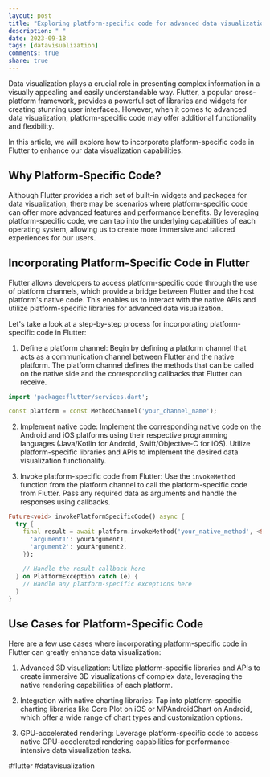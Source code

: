 ```yaml
---
layout: post
title: "Exploring platform-specific code for advanced data visualization in Flutter."
description: " "
date: 2023-09-18
tags: [datavisualization]
comments: true
share: true
---
```


Data visualization plays a crucial role in presenting complex information in a visually appealing and easily understandable way. Flutter, a popular cross-platform framework, provides a powerful set of libraries and widgets for creating stunning user interfaces. However, when it comes to advanced data visualization, platform-specific code may offer additional functionality and flexibility.

In this article, we will explore how to incorporate platform-specific code in Flutter to enhance our data visualization capabilities.

## Why Platform-Specific Code?

Although Flutter provides a rich set of built-in widgets and packages for data visualization, there may be scenarios where platform-specific code can offer more advanced features and performance benefits. By leveraging platform-specific code, we can tap into the underlying capabilities of each operating system, allowing us to create more immersive and tailored experiences for our users.

## Incorporating Platform-Specific Code in Flutter

Flutter allows developers to access platform-specific code through the use of platform channels, which provide a bridge between Flutter and the host platform's native code. This enables us to interact with the native APIs and utilize platform-specific libraries for advanced data visualization.

Let's take a look at a step-by-step process for incorporating platform-specific code in Flutter:

1. Define a platform channel: Begin by defining a platform channel that acts as a communication channel between Flutter and the native platform. The platform channel defines the methods that can be called on the native side and the corresponding callbacks that Flutter can receive.

```dart
import 'package:flutter/services.dart';

const platform = const MethodChannel('your_channel_name');
```

2. Implement native code: Implement the corresponding native code on the Android and iOS platforms using their respective programming languages (Java/Kotlin for Android, Swift/Objective-C for iOS). Utilize platform-specific libraries and APIs to implement the desired data visualization functionality.

3. Invoke platform-specific code from Flutter: Use the `invokeMethod` function from the platform channel to call the platform-specific code from Flutter. Pass any required data as arguments and handle the responses using callbacks.

```dart
Future<void> invokePlatformSpecificCode() async {
  try {
    final result = await platform.invokeMethod('your_native_method', <String, dynamic>{
      'argument1': yourArgument1,
      'argument2': yourArgument2,
    });
    
    // Handle the result callback here
  } on PlatformException catch (e) {
    // Handle any platform-specific exceptions here
  }
}
```

## Use Cases for Platform-Specific Code

Here are a few use cases where incorporating platform-specific code in Flutter can greatly enhance data visualization:

1. Advanced 3D visualization: Utilize platform-specific libraries and APIs to create immersive 3D visualizations of complex data, leveraging the native rendering capabilities of each platform.

2. Integration with native charting libraries: Tap into platform-specific charting libraries like Core Plot on iOS or MPAndroidChart on Android, which offer a wide range of chart types and customization options.

3. GPU-accelerated rendering: Leverage platform-specific code to access native GPU-accelerated rendering capabilities for performance-intensive data visualization tasks.

#flutter #datavisualization